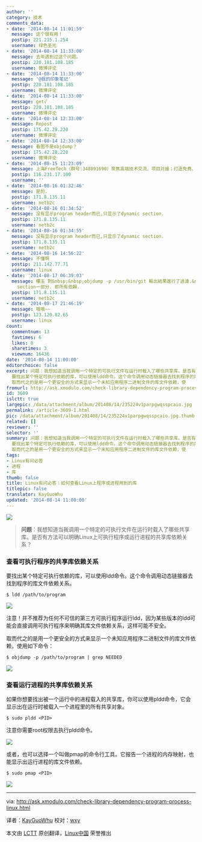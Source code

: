 ```yaml
---
author: ''
category: 技术
comments_data:
- date: '2014-08-14 11:01:59'
  message: 这个很有用！
  postip: 221.215.1.254
  username: 绿色圣光
- date: '2014-08-14 11:33:00'
  message: 去年遇到过这个问题。
  postip: 220.181.108.185
  username: 微博评论
- date: '2014-08-14 11:33:00'
  message: '@我的印象笔记'
  postip: 220.181.108.185
  username: 微博评论
- date: '2014-08-14 11:33:00'
  message: get√
  postip: 220.181.108.185
  username: 微博评论
- date: '2014-08-14 12:33:00'
  message: Repost
  postip: 175.42.28.220
  username: 微博评论
- date: '2014-08-14 12:33:00'
  message: 看图不是objdump？
  postip: 175.42.28.220
  username: 微博评论
- date: '2014-08-15 11:23:09'
  message: 上海FreeTech（群号:348891690）聚焦高端技术交流、项目对接；打造免费、开放、分享、合作的技术氛围，非上
  postip: 116.231.17.100
  username: ''
- date: '2014-08-16 01:32:46'
  message: 是的.
  postip: 171.8.135.11
  username: netb2c
- date: '2014-08-16 01:34:52'
  message: 没有显示program header而已,只显示了dynamic section.
  postip: 171.8.135.11
  username: netb2c
- date: '2014-08-16 01:34:55'
  message: 没有显示program header而已,只显示了dynamic section.
  postip: 171.8.135.11
  username: netb2c
- date: '2014-08-16 14:56:22'
  message: 不懂啊
  postip: 211.142.77.71
  username: linux
- date: '2014-08-17 06:39:03'
  message: 樓主 對&nbsp;&nbsp;objdump -p /usr/bin/git 輸出結果進行了過濾.&nbsp;&nbsp;打印出來的信息是Dynamic
    section一部分. 即所有依賴.
  postip: 171.8.135.11
  username: netb2c
- date: '2014-08-17 21:46:19'
  message: 哦哦~~
  postip: 123.120.82.65
  username: linux
count:
  commentnum: 13
  favtimes: 6
  likes: 0
  sharetimes: 3
  viewnum: 16436
date: '2014-08-14 11:00:00'
editorchoice: false
excerpt: 问题：我想知道当我调用一个特定的可执行文件在运行时载入了哪些共享库。是否有方法可以明确Linux上可执行程序或运行进程的共享库依赖关系？  查看可执行程序的共享库依赖关系
  要找出某个特定可执行依赖的库，可以使用ldd命令。这个命令调用动态链接器去找到程序的库文件依赖关系。 $ ldd /path/to/program   注意！并不推荐为任何不可信的第三方可执行程序运行ldd，因为某些版本的ldd可能会直接调用可执行程序来明确其库文件依赖关系，这样可能不安全。
  取而代之的是用一个更安全的方式来显示一个未知应用程序二进制文件的库文件依赖，使
fromurl: http://ask.xmodulo.com/check-library-dependency-program-process-linux.html
id: 3609
islctt: true
largepic: /data/attachment/album/201408/14/235224v1parpgwqsspcaio.jpg
permalink: /article-3609-1.html
pic: /data/attachment/album/201408/14/235224v1parpgwqsspcaio.jpg.thumb.jpg
related: []
reviewer: ''
selector: ''
summary: 问题：我想知道当我调用一个特定的可执行文件在运行时载入了哪些共享库。是否有方法可以明确Linux上可执行程序或运行进程的共享库依赖关系？  查看可执行程序的共享库依赖关系
  要找出某个特定可执行依赖的库，可以使用ldd命令。这个命令调用动态链接器去找到程序的库文件依赖关系。 $ ldd /path/to/program   注意！并不推荐为任何不可信的第三方可执行程序运行ldd，因为某些版本的ldd可能会直接调用可执行程序来明确其库文件依赖关系，这样可能不安全。
  取而代之的是用一个更安全的方式来显示一个未知应用程序二进制文件的库文件依赖，使
tags:
- Linux有问必答
- 进程
- 库
thumb: false
title: Linux有问必答：如何查看Linux上程序或进程用到的库
titlepic: false
translator: KayGuoWhu
updated: '2014-08-14 11:00:00'
---
```


**![](/data/attachment/album/201408/14/235224v1parpgwqsspcaio.jpg)**



> 
> **问题**：我想知道当我调用一个特定的可执行文件在运行时载入了哪些共享库。是否有方法可以明确Linux上可执行程序或运行进程的共享库依赖关系？
> 
> 
> 


### 查看可执行程序的共享库依赖关系


要找出某个特定可执行依赖的库，可以使用ldd命令。这个命令调用动态链接器去找到程序的库文件依赖关系。



```
$ ldd /path/to/program

```

![](/data/attachment/album/201408/13/230339h0148vg0y0xtvv44.jpg)


注意！并不推荐为任何不可信的第三方可执行程序运行ldd，因为某些版本的ldd可能会直接调用可执行程序来明确其库文件依赖关系，这样可能不安全。


取而代之的是用一个更安全的方式来显示一个未知应用程序二进制文件的库文件依赖，使用如下命令：



```
$ objdump -p /path/to/program | grep NEEDED 

```

![](/data/attachment/album/201408/13/230128hszsyhz99z7s197b.png)


### 查看运行进程的共享库依赖关系


如果你想要找出被一个运行中的进程载入的共享库，你可以使用pldd命令，它会显示出在运行时被载入一个进程里的所有共享对象。



```
$ sudo pldd <PID>

```

注意你需要root权限去执行pldd命令。


![](/data/attachment/album/201408/13/230255vxylkh62k65073as.jpg)


或者，也可以选择一个叫做pmap的命令行工具。它报告一个进程的内存映射，也能显示出运行进程的库文件依赖。



```
$ sudo pmap <PID>

```

![](/data/attachment/album/201408/13/230346lbtzsw7wltonnbgl.jpg)




---


via: <http://ask.xmodulo.com/check-library-dependency-program-process-linux.html>


译者：[KayGuoWhu](https://github.com/KayGuoWhu) 校对：[wxy](https://github.com/wxy)


本文由 [LCTT](https://github.com/LCTT/TranslateProject) 原创翻译，[Linux中国](http://linux.cn/) 荣誉推出